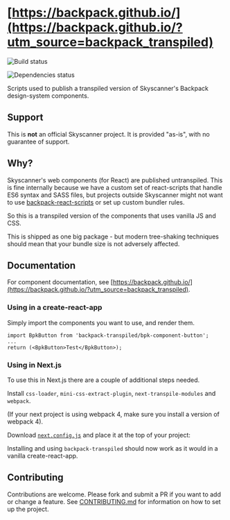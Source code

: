 # [https://backpack.github.io/](https://backpack.github.io/?utm_source=backpack_transpiled)

![Build status](https://github.com/georgegillams/backpack-transpiled/workflows/CI/badge.svg)

![Dependencies status](https://img.shields.io/david/georgegillams/backpack-transpiled)

Scripts used to publish a transpiled version of Skyscanner's Backpack design-system components.

## Support

This is **not** an official Skyscanner project. It is provided "as-is", with no guarantee of support.

## Why?

Skyscanner's web components (for React) are published untranspiled. This is fine internally because we have a custom set of react-scripts that handle ES6 syntax and SASS files, but projects outside Skyscanner might not want to use [backpack-react-scripts](https://github.com/skyscanner/backpack-react-scripts/) or set up custom bundler rules.

So this is a transpiled version of the components that uses vanilla JS and CSS.

This is shipped as one big package - but modern tree-shaking techniques should mean that your bundle size is not adversely affected.

## Documentation

For component documentation, see [https://backpack.github.io/](https://backpack.github.io/?utm_source=backpack_transpiled).

### Using in a create-react-app

Simply import the components you want to use, and render them.

```
import BpkButton from 'backpack-transpiled/bpk-component-button';
...
return (<BpkButton>Test</BpkButton>);
```

### Using in Next.js

To use this in Next.js there are a couple of additional steps needed.

Install `css-loader`, `mini-css-extract-plugin`, `next-transpile-modules` and `webpack`.

(If your next project is using webpack 4, make sure you install a version of webpack 4).

Download [`next.config.js`](http://github.com/georgegillams/backpack-transpiled/tree/main/examples/next.config.js) and place it at the top of your project:

Installing and using `backpack-transpiled` should now work as it would in a vanilla create-react-app.

## Contributing

Contributions are welcome. Please fork and submit a PR if you want to add or change a feature. See [CONTRIBUTING.md](https://github.com/georgegillams/backpack-transpiled/tree/main/CONTRIBUTING.md) for information on how to set up the project.
